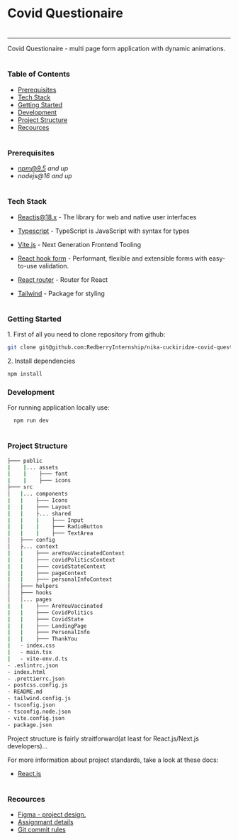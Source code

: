 <div style="display:flex; align-items: center">
  <h1 style="position:relative; top: -6px" >Covid Questionaire</h1>
</div>

---

Covid Questionaire - multi page form application with dynamic animations.

#

### Table of Contents

- [Prerequisites](#prerequisites)
- [Tech Stack](#tech-stack)
- [Getting Started](#getting-started)
- [Development](#development)
- [Project Structure](#project-structure)
- [Recources](#recources)

#

### Prerequisites

- *npm@9.5 and up*
- _nodejs@16 and up_

#

### Tech Stack

- [Reactjs@18.x](https://react.dev/) - The library for web and native user interfaces

- [Typescript](https://www.typescriptlang.org/) - TypeScript is JavaScript with syntax for types

- [Vite.js](https://vitejs.dev/) - Next Generation Frontend Tooling

- [React hook form](https://react-hook-form.com/) - Performant, flexible and extensible forms with easy-to-use validation.

- [React router](https://reactrouter.com/en/main) - Router for React

- [Tailwind](https://tailwindcss.com/) - Package for styling

#

### Getting Started

1\. First of all you need to clone repository from github:

```sh
git clone git@github.com:RedberryInternship/nika-cuckiridze-covid-questioanre.git
```

2\. Install dependencies

```sh
npm install
```

### Development

For running application locally use:

```sh
  npm run dev
```

#

### Project Structure

```bash
├─── public
|    |... assets
|    |    ├─── font
|    |    ├─── icons
├─── src
│   |... components
|   |    ├─── Icons
|   |    ├─── Layout
|   |    ├... shared
|   |    |    ├─── Input
|   |    |    ├─── RadioButton
|   |    |    ├─── TextArea
│   ├─── config
│   ├... context
|   |    ├─── areYouVaccinatedContext
|   |    ├─── covidPoliticsContext
|   |    ├─── covidStateContext
|   |    ├─── pageContext
|   |    ├─── personalInfoContext
│   ├─── helpers
│   ├─── hooks
│   │... pages
|   |    ├─── AreYouVaccinated
|   |    ├─── CovidPolitics
|   |    ├─── CovidState
|   |    ├─── LandingPage
|   |    ├─── PersonalInfo
|   |    ├─── ThankYou
|   - index.css
|   - main.tsx
|   - vite-env.d.ts
- .eslintrc.json
- index.html
- .prettierrc.json
- postcss.config.js
- README.md
- tailwind.config.js
- tsconfig.json
- tsconfig.node.json
- vite.config.json
- package.json
```

Project structure is fairly straitforward(at least for React.js/Next.js developers)...

For more information about project standards, take a look at these docs:

- [React.js](https://react.dev/)

#

### Recources

- [Figma - project design.](https://www.figma.com/file/56t2BI25FcD0LAIjR4GVkQ/%E1%83%99%E1%83%98%E1%83%97%E1%83%AE%E1%83%95%E1%83%90%E1%83%A0%E1%83%98?node-id=37%3A3)
- [Assignmant details](https://redberry.gitbook.io/assignment-i-covid-questionaire/)
- [Git commit rules](https://redberry.gitbook.io/resources/other/git-is-semantikuri-komitebi)

